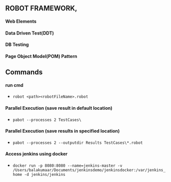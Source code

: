 ## ROBOT FRAMEWORK, 
#### Web Elements
#### Data Driven Test(DDT)
#### DB Testing
#### Page Object Model(POM) Pattern

## Commands
#### run cmd
- `robot <path><robotFileName>.robot`

#### Parallel Execution (save result in default location)
- `pabot --processes 2 TestCases\`
#### Parallel Execution (save results in specified location)
- `pabot --processes 2 --outputdir Results TestCases\*.robot`


#### Access jenkins using docker
- `docker run -p 8080:8080 --name=jenkins-master -v /Users/balakumaar/Documents/jenkinsdemo/jenkinsdocker:/var/jenkins_home -d jenkins/jenkins`




